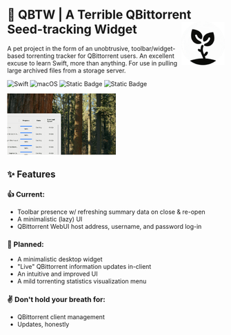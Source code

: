 # 🌱 QBTW | A Terrible QBittorrent Seed-tracking Widget <a href="https://github.com/grigsbyanthony/QBSW"><img src="GitHubAssets/logo_nonsize-transformed.png" align="right" height="100" /></a>

A pet project in the form of an unobtrusive, toolbar/widget-based torrenting tracker for QBittorrent users. An excellent excuse to learn Swift, more than anything. For use in pulling large archived files from a storage server.

![Swift](https://img.shields.io/badge/swift-F54A2A?style=for-the-badge&logo=swift&logoColor=white)
![macOS](https://img.shields.io/badge/mac%20os-000000?style=for-the-badge&logo=macos&logoColor=F0F0F0)
![Static Badge](https://img.shields.io/badge/Status-Incomplete-red)
![Static Badge](https://img.shields.io/badge/Version-1.0-blue)

<img src="GitHubAssets/githubpreviewanimated30.gif" width="50%"/>

## ✨ Features
### 👍 Current:
- Toolbar presence w/ refreshing summary data on close & re-open
- A minimalistic (lazy) UI
- QBittorrent WebUI host address, username, and password log-in
### 🤞 Planned:
- A minimalistic desktop widget
- "Live" QBittorrent information updates in-client
- An intuitive and improved UI
- A mild torrenting statistics visualization menu
### ✌️ Don't hold your breath for:
- QBittorrent client management
- Updates, honestly
